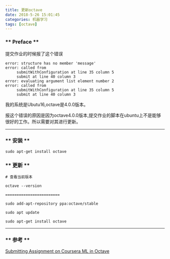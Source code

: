 ```yaml
---
title: 更新octave
date: 2018-5-26 15:01:45
categories: 机器学习
tags: [octave]
---
```


### ** Preface **

提交作业的时候报了这个错误

```
error: structure has no member 'message' 
error: called from
     submitWithConfiguration at line 35 column 5
     submit at line 40 column 3
error: evaluating argument list element number 2 
error: called from     
     submitWithConfiguration at line 35 column 5     
     submit at line 40 column 3
```

我的系统是Ubutu16,octave是4.0.0版本。

报这个错误的原因是因为octave4.0.0版本,提交作业的脚本在ubuntu上不是能够很好的工作。所以需要对其进行更新。

************************

### ** 安装 **

```
sudo apt-get install octave
```

### ** 更新 **

```
# 查看当前版本

octave --version

========================

sudo add-apt-repository ppa:octave/stable

sudo apt update

sudo apt-get install octave
```


************************
### ** 参考 **

[Submitting Assignment on Coursera ML in Octave](https://stackoverflow.com/questions/45972413/submitting-assignment-on-coursera-ml-in-octave)